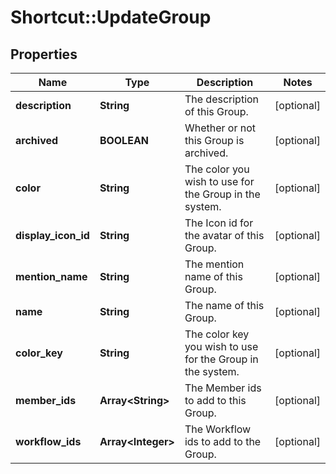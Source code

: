 # Shortcut::UpdateGroup

## Properties
Name | Type | Description | Notes
------------ | ------------- | ------------- | -------------
**description** | **String** | The description of this Group. | [optional] 
**archived** | **BOOLEAN** | Whether or not this Group is archived. | [optional] 
**color** | **String** | The color you wish to use for the Group in the system. | [optional] 
**display_icon_id** | **String** | The Icon id for the avatar of this Group. | [optional] 
**mention_name** | **String** | The mention name of this Group. | [optional] 
**name** | **String** | The name of this Group. | [optional] 
**color_key** | **String** | The color key you wish to use for the Group in the system. | [optional] 
**member_ids** | **Array&lt;String&gt;** | The Member ids to add to this Group. | [optional] 
**workflow_ids** | **Array&lt;Integer&gt;** | The Workflow ids to add to the Group. | [optional] 

